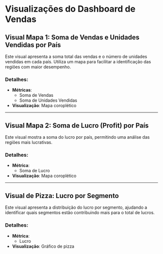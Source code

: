 # Visualizações do Dashboard de Vendas

## Visual Mapa 1: Soma de Vendas e Unidades Vendidas por País

Este visual apresenta a soma total das vendas e o número de unidades vendidas em cada país. Utiliza um mapa para facilitar a identificação das regiões com maior desempenho.

### Detalhes:
- **Métricas**:
  - Soma de Vendas
  - Soma de Unidades Vendidas
- **Visualização**: Mapa coroplético

---

## Visual Mapa 2: Soma de Lucro (Profit) por País

Este visual mostra a soma do lucro por país, permitindo uma análise das regiões mais lucrativas.

### Detalhes:
- **Métrica**:
  - Soma de Lucro
- **Visualização**: Mapa coroplético

---

## Visual de Pizza: Lucro por Segmento

Este visual apresenta a distribuição do lucro por segmento, ajudando a identificar quais segmentos estão contribuindo mais para o total de lucros.

### Detalhes:
- **Métrica**:
  - Lucro
- **Visualização**: Gráfico de pizza
